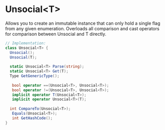 # Unsocial\<T\>
Allows you to create an immutable instance that can only hold a single flag from any given enumeration. Overloads all comparison and cast operators for comparison between Unsocial<T> and T directly.

```C#
// Implementation:
class Unsocial<T> {
  Unsocial();
  Unsocial(T);
  
  static Unsocial<T> Parse(string);
  static Unsocial<T> Get(T);
  Type GetGenericType();
  
   bool operator ==(Unsocial<T>, Unsocial<T>);
   bool operator !=(Unsocial<T>, Unsocial<T>);
   implicit operator T(Unsocial<T>);
   implicit operator Unsocial<T>(T);
  
  int CompareTo(Unsocial<T>);
   Equals(Unsocial<T>);
   int GetHashCode();
}
```
